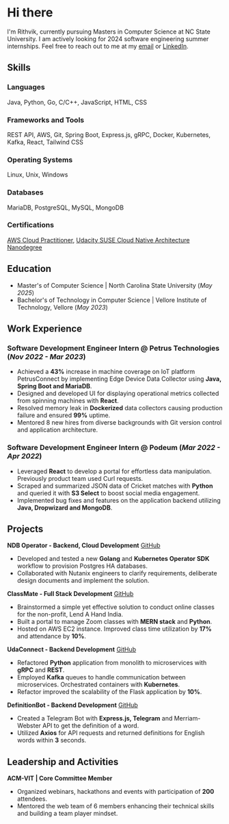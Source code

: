 # Hi there

I'm Rithvik, currently pursuing Masters in Computer Science at NC State University. I am actively looking for 2024 software engineering summer internships. Feel free to reach out to me at my [email](rithvikayithapu@gmail.com) or [LinkedIn](https://www.linkedin.com/in/rithvikayithapu/).

## Skills
### Languages
Java, Python, Go, C/C++, JavaScript, HTML, CSS
### Frameworks and Tools
REST API, AWS, Git, Spring Boot, Express.js, gRPC, Docker, Kubernetes, Kafka, React, Tailwind CSS
### Operating Systems
Linux, Unix, Windows
### Databases
MariaDB, PostgreSQL, MySQL, MongoDB
### Certifications
[AWS Cloud Practitioner](https://cp.certmetrics.com/amazon/en/public/verify/credential/JLXMLFLDBNB4QBWS), [Udacity SUSE Cloud Native Architecture Nanodegree](https://www.udacity.com/certificate/GXDRCYAE)

## Education
- Master's of Computer Science | North Carolina State University (_May 2025_)
- Bachelor's of Technology in Computer Science | Vellore Institute of Technology, Vellore (_May 2023_)

## Work Experience
### Software Development Engineer Intern @ Petrus Technologies (_Nov 2022 - Mar 2023_)
- Achieved a **43%** increase in machine coverage on IoT platform PetrusConnect by implementing Edge Device Data Collector using **Java, Spring Boot and MariaDB**.
- Designed and developed UI for displaying operational metrics collected from spinning machines with **React**.
- Resolved memory leak in **Dockerized** data collectors causing production failure and ensured **99%** uptime.
- Mentored 8 new hires from diverse backgrounds with Git version control and application architecture.

### Software Development Engineer Intern @ Podeum (_Mar 2022 - Apr 2022_)
- Leveraged **React** to develop a portal for effortless data manipulation. Previously product team used Curl requests.
- Scraped and summarized JSON data of Cricket matches with **Python** and queried it with **S3 Select** to boost social media engagement.
- Implemented bug fixes and features on the application backend utilizing **Java, Dropwizard and MongoDB**.

## Projects
**NDB Operator - Backend, Cloud Development**
[GitHub](https://github.com/rithvikayithapu/ndb-operator)
- Developed and tested a new **Golang** and **Kubernetes Operator SDK** workflow to provision Postgres HA databases.
- Collaborated with Nutanix engineers to clarify requirements, deliberate design documents and implement the solution.

**ClassMate - Full Stack Development**
[GitHub](https://github.com/rithvikayithapu/ClassMate)
- Brainstormed a simple yet effective solution to conduct online classes for the non-profit, Lend A Hand India.
- Built a portal to manage Zoom classes with **MERN stack** and **Python**.
- Hosted on AWS EC2 instance. Improved class time utilization by **17%** and attendance by **10%**.

**UdaConnect - Backend Development**
[GitHub](https://github.com/rithvikayithapu/UdaConnect)
- Refactored **Python** application from monolith to microservices with **gRPC** and **REST**.
- Employed **Kafka** queues to handle communication between microservices. Orchestrated containers with **Kubernetes**.
- Refactor improved the scalability of the Flask application by **10%**.

**DefinitionBot - Backend Development**
[GitHub](https://github.com/rithvikayithapu/definitionBot)
- Created a Telegram Bot with **Express.js, Telegram** and Merriam-Webster API to get the definition of a word.
- Utilized **Axios** for API requests and returned definitions for English words within **3** seconds.

## Leadership and Activities
**ACM-VIT | Core Committee Member**
- Organized webinars, hackathons and events with participation of **200** attendees.
- Mentored the web team of 6 members enhancing their technical skills and building a team player mindset.
